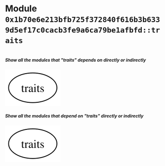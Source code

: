 
<a id="0x1b70e6e213bfb725f372840f616b3b6339d5ef17c0cacb3fe9a6ca79be1afbfd_traits"></a>

# Module `0x1b70e6e213bfb725f372840f616b3b6339d5ef17c0cacb3fe9a6ca79be1afbfd::traits`





<pre><code></code></pre>



##### Show all the modules that "traits" depends on directly or indirectly


![](img/traits_forward_dep.svg)


##### Show all the modules that depend on "traits" directly or indirectly


![](img/traits_backward_dep.svg)
